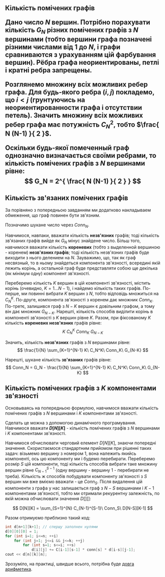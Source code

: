 <h2>Кількість помічених графів

Дано число $N$ вершин. Потрібно порахувати кількість $G_N$ різних помічених графів з $N$ вершинами (тобто вершини графа позначені різними числами від $1$ до $N$, і графи сравниваются з урахуванням цій фарбування вершин). Рёбра графа неориентированы, петлі і кратні ребра запрещены.

Розглянемо множину всіх можливих ребер графа. Для будь-якого ребра $(i,j)$ покладемо, що $i<j$ (грунтуючись на неориентированности графа і отсутствии петель). Значить множину всіх можливих ребер графа має потужність $C_N^2$, тобто $\frac{ N (N-1) }{ 2 }$.

Оскільки будь-якої помеченный граф однозначно визначається своїми ребрами, то кількість помічених графів з $N$ вершинами рівне:
$$ G_N = 2^{ \frac{ N (N-1) }{ 2 } } $$

## Кількість зв'язаних помічених графів

За порівняно з попередньою завданням ми додатково накладываем обмеження, що граф повинен бути зв'язним.

Позначимо шукане число через $Conn_N$.

Навчимося, навпаки, вважати кількість **незв'язних** графів; тоді кількість зв'язаних графів вийде як $G_N$ мінус знайдене число. Більш того, навчимося вважати кількість **кореневих** (тобто з выделенной вершиною - коренем) **незв'язних графів**; тоді кількість незв'язних графів буде виходити з нього делением на $N$. Зауважимо, що, так як граф несвязный, то в ньому знайдеться компонента зв'язності, всередині якій лежить корінь, а остальной граф буде представляти собою ще декілька (як мінімум одну) компонент зв'язності.

Переберемо кількість $K$ вершин в цій компоненті зв'язності, містить корінь (очевидно, $K = 1 \ldots N-1$), і найдемо кількість таких графів. По-перше, ми повинні вибрати $K$ вершин з $N$, тобто відповідь множиться на $C_N^K$. По-друге, компонента зв'язності з коренем дає множник $Conn_K$. По-третє, залишився граф з $N-K$ вершин є довільним графом, а тому він дає множник $G_{N-K}$. Нарешті, кількість способів виділити корінь в компоненті зв'язності з $K$ вершин рівне $K$. Разом, при фіксованому $K$ кількість **кореневих незв'язних** графів рівне:
$$ K\ C_N^K\ Conn_K\ G_{N-K} $$

Значить, кількість **незв'язних** графів з $N$ вершинами рівне:
$$ \frac{1}{N} \sum_{K=1}^{N-1} K\ C_N^K\ Conn_K\ G_{N-K} $$

Нарешті, шукане кількість **зв'язаних** графів рівне:
$$ Conn_N = G_N - \frac{1}{N} \sum_{K=1}^{N-1} K\ C_N^K\ Conn_K\ G_{N-K} $$

## Кількість помічених графів з $K$ компонентами зв'язності

Основываясь на попередньою формулою, навчимося вважати кількість помічених графів з $N$ вершинами і $K$ компонентами зв'язності.

Сделать це можна з допомогою динамічного програмування. Навчимося вважати **$D[N][K]$** - кількість помічених графів з $N$ вершинами і $K$ компонентами зв'язності.

Навчимося обчислювати черговий елемент $D[N][K]$, знаючи попередні значення. Скористаємося стандартним прийомом при рішенні таких задач: візьмемо вершину з номером 1, вона належить якийсь компоненті, ось цю компоненту ми і будемо перебирати. Переберемо розмір $S$ цій компоненти, тоді кількість способів вибрати таке множину вершин рівне $C_{N-1}^{S-1}$ (одну вершину - вершину 1 - перебирати не треба). Кількість ж способів побудувати компоненту зв'язності з $S$ вершин ми вже вміємо вважати - це $Conn_S$. Після видалення цій компоненти з графа у нас залишається граф з $N-S$ вершинами і $K-1$ компонентами зв'язності, тобто ми отримали рекурентну залежність, по якій можна обчислювати значення $D[][]$:

$$ D[N][K] = \sum_{S=1}^{N} C_{N-1}^{S-1}\ Conn_S\ D[N-S][K-1] $$

Разом отримуємо приблизно такий код:
<!--- TODO: specify code snippet id -->
``` cpp
int d[n+1][k+1]; // спершу заполнен нулями
d[0][0][0] = 1;
for (int i=1; i<=n; ++i)
    for (int j=1; j<=i && j<=k; ++j)
        for (int s=1; s<=i; ++s)
            d[i][j] += C[i-1][s-1] * conn[s] * d[i-s][j-1];
cout << d[n][k][n];
```

Зрозуміло, на практиці, швидше всього, потрібна буде [довга арифметика](big_integer).
